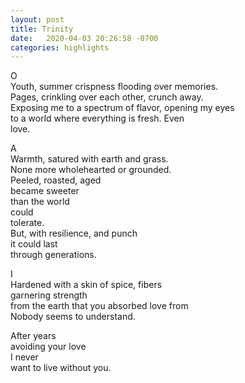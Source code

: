 ```yaml
---
layout: post
title: Trinity
date:   2020-04-03 20:26:58 -0700
categories: highlights
---
```

 O  
Youth, summer crispness flooding over memories.    
Pages, crinkling over each other, crunch away.  
Exposing me to a spectrum of flavor, opening my eyes    
to a world where everything is fresh. Even    
love.  

 A  
Warmth, satured with earth and grass.  
None more wholehearted or grounded.  
Peeled, roasted, aged  
became sweeter  
than the world  
  could  
    tolerate.  
But, with resilience, and punch   
it could last   
through generations.  

 I  
Hardened with a skin of spice, fibers  
garnering strength  
from the earth that you absorbed love from  
Nobody seems to understand.   

After years  
avoiding your love  
I never  
want to live without you.  
